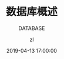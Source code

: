 ---
layout:     post
title:      "数据库概述"
subtitle:   "DATABASE"
date:       2019-04-13 17:00:00
author:     "zl"
header-img: "img/post-bg2-2019.jpg"
tags:
    - 数据库
---
